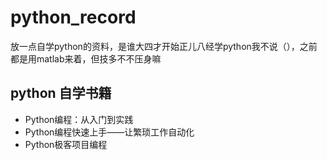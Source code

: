 # python_record
放一点自学python的资料，是谁大四才开始正儿八经学python我不说（），之前都是用matlab来着，但技多不不压身嘛

## python 自学书籍
- Python编程：从入门到实践
- Python编程快速上手——让繁琐工作自动化
- Python极客项目编程
